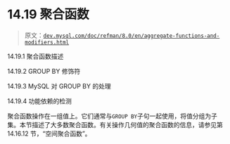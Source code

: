 # 14.19 聚合函数

> 原文：[`dev.mysql.com/doc/refman/8.0/en/aggregate-functions-and-modifiers.html`](https://dev.mysql.com/doc/refman/8.0/en/aggregate-functions-and-modifiers.html)

14.19.1 聚合函数描述

14.19.2 GROUP BY 修饰符

14.19.3 MySQL 对 GROUP BY 的处理

14.19.4 功能依赖的检测

聚合函数操作在一组值上。它们通常与`GROUP BY`子句一起使用，将值分组为子集。本节描述了大多数聚合函数。有关操作几何值的聚合函数的信息，请参见第 14.16.12 节，“空间聚合函数”。
